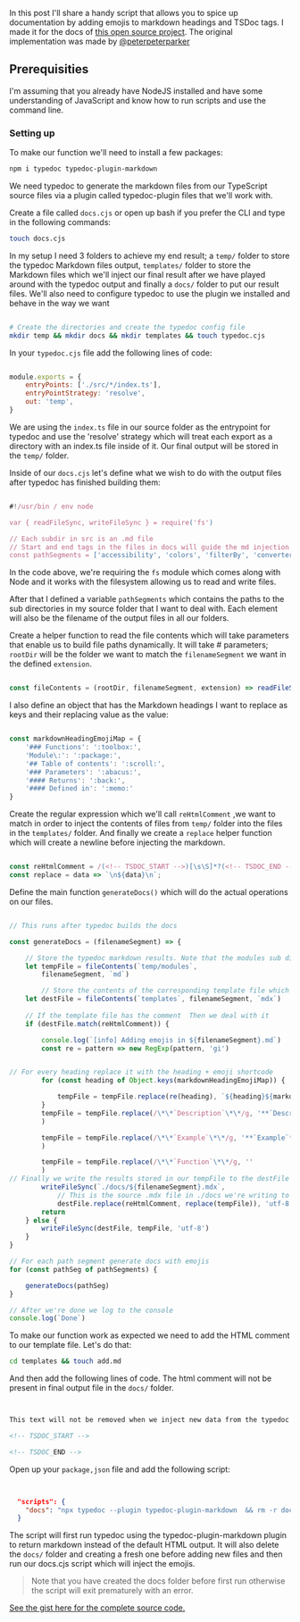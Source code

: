 In this post I'll share a handy script that allows you to spice up documentation by adding emojis to markdown headings and TSDoc tags. I made it for the docs of [this open source project](https://github.com/prjctimg/huetiful). The original implementation was made by [@peterpeterparker](https://github.com/peterpeterparker/tsdoc-markdown)

## Prerequisities

I'm assuming that you already have NodeJS installed and have some understanding of JavaScript and know how to run scripts and use the command line.

### Setting up

To make our function we'll need to install a few packages\:

```bash
npm i typedoc typedoc-plugin-markdown
```

We need typedoc to generate the markdown files from our TypeScript source files via a plugin called typedoc-plugin files that we'll work with.

Create a file called `docs.cjs` or open up bash if you prefer the CLI and type in the following commands\:

```bash
touch docs.cjs

```

In my setup I need 3 folders to achieve my end result; a `temp/` folder to store the typedoc Markdown files output, `templates/` folder to store the Markdown files which we'll inject our final result after we have played around with the typedoc output and finally a `docs/` folder to put our result files. We'll also need to configure typedoc to use the plugin we installed and behave in the way we want

```bash

# Create the directories and create the typedoc config file
mkdir temp && mkdir docs && mkdir templates && touch typedoc.cjs

```

In your `typedoc.cjs` file add the following lines of code\:

```js

module.exports = {
    entryPoints: ['./src/*/index.ts'],
    entryPointStrategy: 'resolve',
    out: 'temp',
}

```

We are using the `index.ts` file in our source folder as the entrypoint for typedoc and use the 'resolve' strategy which will treat each export as a directory with an index.ts file inside of it. Our final output will be stored in the `temp/` folder.

Inside of our `docs.cjs` let's define what we wish to do with the output files after typedoc has finished building them\:

```js

#!/usr/bin / env node

var { readFileSync, writeFileSync } = require('fs')

// Each subdir in src is an .md file
// Start and end tags in the files in docs will guide the md injection
const pathSegments = ['accessibility', 'colors', 'filterBy', 'converters', 'getters_and_setters', 'palettes', 'sortBy']

```

In the code above, we're requiring the `fs` module which comes along with Node and it works with the filesystem allowing us to read and write files.

After that I defined a variable `pathSegments` which contains the paths to the sub directories in my source folder that I want to deal with. Each element will also be the filename of the output files in all our folders.

Create a helper function to read the file contents which will take parameters that enable us to build file paths dynamically. It will take # parameters; `rootDir` will be the folder we want to match the `filenameSegment` we want in the defined `extension`.


```js

const fileContents = (rootDir, filenameSegment, extension) => readFileSync(`./${rootDir}/${filenameSegment}.${extension}`, 'utf8')

```

I also define an object that has the Markdown headings I want to replace as keys and their replacing value as the value\:

```js

const markdownHeadingEmojiMap = {
    '### Functions': ':toolbox:',
    'Module\:': ':package:',
    '## Table of contents': ':scroll:',
    '### Parameters': ':abacus:',
    '#### Returns': ':back:',
    '#### Defined in': ':memo:'
}


```

Create the regular expression which we'll call `reHtmlComment` ,we want to match in order to inject the contents of files from `temp/` folder into the files in the `templates/` folder. And finally we create a `replace` helper function which will create a newline before injecting the markdown.


```js

const reHtmlComment = /(<!-- TSDOC_START -->)[\s\S]*?(<!-- TSDOC_END -->)$/gm;
const replace = data => `\n${data}\n`;

```

Define the main function `generateDocs()` which will do the actual operations on our files.

```js

// This runs after typedoc builds the docs

const generateDocs = (filenameSegment) => {

    // Store the typedoc markdown results. Note that the modules sub directory has all the md files with fileNames defined in pathSegments
    let tempFile = fileContents(`temp/modules`,
        filenameSegment, `md`)

        // Store the contents of the corresponding template file which we will test for that html coment before injecting it with new data
    let destFile = fileContents(`templates`, filenameSegment, `mdx`)
    
    // If the template file has the comment  Then we deal with it
    if (destFile.match(reHtmlComment)) {

        console.log(`[info] Adding emojis in ${filenameSegment}.md`)
        const re = pattern => new RegExp(pattern, 'gi')


// For every heading replace it with the heading + emoji shortcode
        for (const heading of Object.keys(markdownHeadingEmojiMap)) {

            tempFile = tempFile.replace(re(heading), `${heading}${markdownHeadingEmojiMap[heading]}`)
        }
        tempFile = tempFile.replace(/\*\*`Description`\*\*/g, '**`Description`** :information_source:'
        )

        tempFile = tempFile.replace(/\*\*`Example`\*\*/g, '**`Example`** :clipboard:'
        )

        tempFile = tempFile.replace(/\*\*`Function`\*\*/g, ''
        )
// Finally we write the results stored in our tempFile to the destFile which will be stored in the docs fo;lder
        writeFileSync(`./docs/${filenameSegment}.mdx`,
            // This is the source .mdx file in ./docs we're writing to
            destFile.replace(reHtmlComment, replace(tempFile)), 'utf-8');
        return
    } else {
        writeFileSync(destFile, tempFile, 'utf-8')
    }
}

// For each path segment generate docs with emojis
for (const pathSeg of pathSegments) {

    generateDocs(pathSeg)
}

// After we're done we log to the console
console.log(`Done`)

```

To make our function work as expected we need to add the HTML comment to our template file. Let's do that\:

```bash
cd templates && touch add.md
```

And then add the following lines of code. The html comment will not be present in final output file in the `docs/` folder.

```markdown


This text will not be removed when we inject new data from the typedoc output. This module simply adds two numbers.

<!-- TSDOC_START -->

<!-- TSDOC_END -->


```

Open up your `package,json` file and add the following script\:


```json
  

  "scripts": {
    "docs": "npx typedoc --plugin typedoc-plugin-markdown  && rm -r docs  && mkdir docs && node docs.cjs"
  }

```

The script will first run typedoc using the typedoc-plugin-markdown plugin to return markdown instead of the default HTML output. It will also delete the `docs/` folder and creating a fresh one before adding new files and then run  our docs.cjs script which will inject the emojis.

> Note that you have created the docs folder before first run otherwise the script will exit prematurely with an error.

[See the gist here for the complete source code.]()